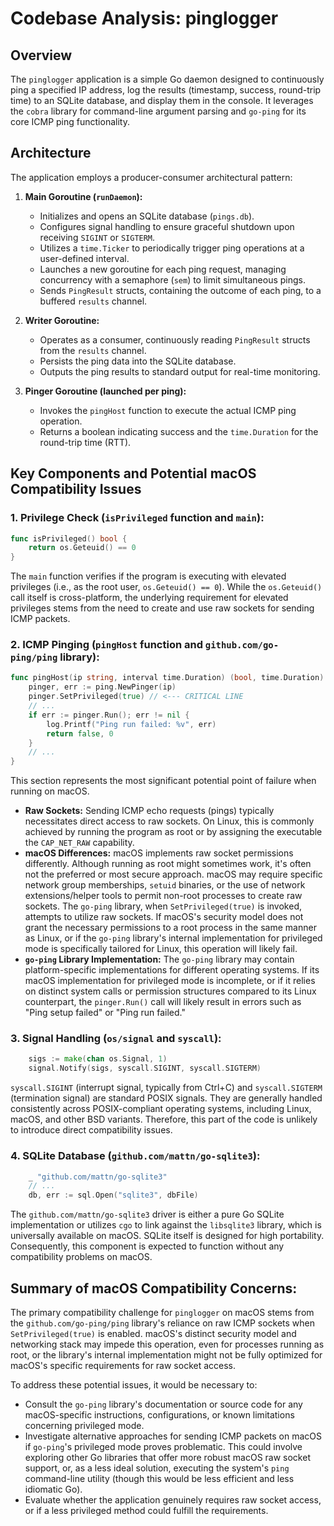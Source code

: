 # Codebase Analysis: pinglogger

## Overview
The `pinglogger` application is a simple Go daemon designed to continuously ping a specified IP address, log the results (timestamp, success, round-trip time) to an SQLite database, and display them in the console. It leverages the `cobra` library for command-line argument parsing and `go-ping` for its core ICMP ping functionality.

## Architecture
The application employs a producer-consumer architectural pattern:

1.  **Main Goroutine (`runDaemon`):**
    *   Initializes and opens an SQLite database (`pings.db`).
    *   Configures signal handling to ensure graceful shutdown upon receiving `SIGINT` or `SIGTERM`.
    *   Utilizes a `time.Ticker` to periodically trigger ping operations at a user-defined interval.
    *   Launches a new goroutine for each ping request, managing concurrency with a semaphore (`sem`) to limit simultaneous pings.
    *   Sends `PingResult` structs, containing the outcome of each ping, to a buffered `results` channel.

2.  **Writer Goroutine:**
    *   Operates as a consumer, continuously reading `PingResult` structs from the `results` channel.
    *   Persists the ping data into the SQLite database.
    *   Outputs the ping results to standard output for real-time monitoring.

3.  **Pinger Goroutine (launched per ping):**
    *   Invokes the `pingHost` function to execute the actual ICMP ping operation.
    *   Returns a boolean indicating success and the `time.Duration` for the round-trip time (RTT).

## Key Components and Potential macOS Compatibility Issues

### 1. Privilege Check (`isPrivileged` function and `main`):
```go
func isPrivileged() bool {
	return os.Geteuid() == 0
}
```
The `main` function verifies if the program is executing with elevated privileges (i.e., as the root user, `os.Geteuid() == 0`). While the `os.Geteuid()` call itself is cross-platform, the underlying requirement for elevated privileges stems from the need to create and use raw sockets for sending ICMP packets.

### 2. ICMP Pinging (`pingHost` function and `github.com/go-ping/ping` library):
```go
func pingHost(ip string, interval time.Duration) (bool, time.Duration) {
	pinger, err := ping.NewPinger(ip)
	pinger.SetPrivileged(true) // <--- CRITICAL LINE
	// ...
	if err := pinger.Run(); err != nil {
		log.Printf("Ping run failed: %v", err)
		return false, 0
	}
	// ...
}
```
This section represents the most significant potential point of failure when running on macOS.
*   **Raw Sockets:** Sending ICMP echo requests (pings) typically necessitates direct access to raw sockets. On Linux, this is commonly achieved by running the program as root or by assigning the executable the `CAP_NET_RAW` capability.
*   **macOS Differences:** macOS implements raw socket permissions differently. Although running as root might sometimes work, it's often not the preferred or most secure approach. macOS may require specific network group memberships, `setuid` binaries, or the use of network extensions/helper tools to permit non-root processes to create raw sockets. The `go-ping` library, when `SetPrivileged(true)` is invoked, attempts to utilize raw sockets. If macOS's security model does not grant the necessary permissions to a root process in the same manner as Linux, or if the `go-ping` library's internal implementation for privileged mode is specifically tailored for Linux, this operation will likely fail.
*   **`go-ping` Library Implementation:** The `go-ping` library may contain platform-specific implementations for different operating systems. If its macOS implementation for privileged mode is incomplete, or if it relies on distinct system calls or permission structures compared to its Linux counterpart, the `pinger.Run()` call will likely result in errors such as "Ping setup failed" or "Ping run failed."

### 3. Signal Handling (`os/signal` and `syscall`):
```go
	sigs := make(chan os.Signal, 1)
	signal.Notify(sigs, syscall.SIGINT, syscall.SIGTERM)
```
`syscall.SIGINT` (interrupt signal, typically from Ctrl+C) and `syscall.SIGTERM` (termination signal) are standard POSIX signals. They are generally handled consistently across POSIX-compliant operating systems, including Linux, macOS, and other BSD variants. Therefore, this part of the code is unlikely to introduce direct compatibility issues.

### 4. SQLite Database (`github.com/mattn/go-sqlite3`):
```go
	_ "github.com/mattn/go-sqlite3"
	// ...
	db, err := sql.Open("sqlite3", dbFile)
```
The `github.com/mattn/go-sqlite3` driver is either a pure Go SQLite implementation or utilizes `cgo` to link against the `libsqlite3` library, which is universally available on macOS. SQLite itself is designed for high portability. Consequently, this component is expected to function without any compatibility problems on macOS.

## Summary of macOS Compatibility Concerns:

The primary compatibility challenge for `pinglogger` on macOS stems from the `github.com/go-ping/ping` library's reliance on raw ICMP sockets when `SetPrivileged(true)` is enabled. macOS's distinct security model and networking stack may impede this operation, even for processes running as root, or the library's internal implementation might not be fully optimized for macOS's specific requirements for raw socket access.

To address these potential issues, it would be necessary to:
*   Consult the `go-ping` library's documentation or source code for any macOS-specific instructions, configurations, or known limitations concerning privileged mode.
*   Investigate alternative approaches for sending ICMP packets on macOS if `go-ping`'s privileged mode proves problematic. This could involve exploring other Go libraries that offer more robust macOS raw socket support, or, as a less ideal solution, executing the system's `ping` command-line utility (though this would be less efficient and less idiomatic Go).
*   Evaluate whether the application genuinely requires raw socket access, or if a less privileged method could fulfill the requirements.
